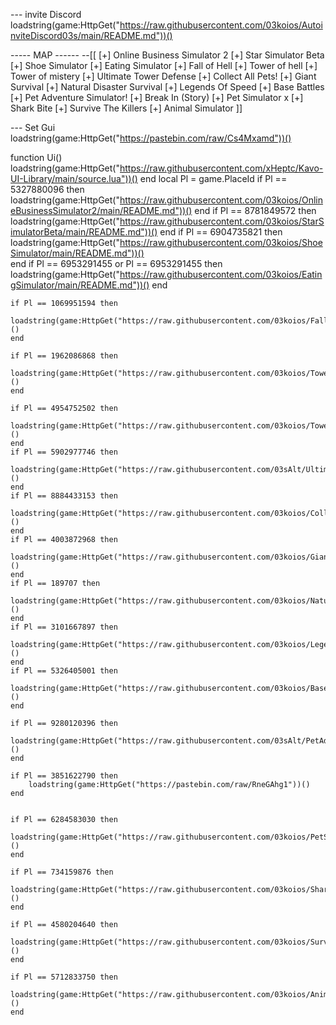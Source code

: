 --- invite Discord 
loadstring(game:HttpGet("https://raw.githubusercontent.com/03koios/AutoinviteDiscord03s/main/README.md"))()

----- MAP ------
--[[
[+] Online Business Simulator 2
[+] Star Simulator Beta
[+] Shoe Simulator
[+] Eating Simulator
[+] Fall of Hell
[+] Tower of hell
[+] Tower of mistery
[+] Ultimate Tower Defense
[+] Collect All Pets!
[+] Giant Survival
[+] Natural Disaster Survival
[+] Legends Of Speed
[+] Base Battles
[+] Pet Adventure Simulator!
[+] Break In (Story)
[+] Pet Simulator x
[+] Shark Bite
[+] Survive The Killers
[+] Animal Simulator
]]

--- Set Gui
loadstring(game:HttpGet("https://pastebin.com/raw/Cs4Mxamd"))()

function Ui()
    loadstring(game:HttpGet("https://raw.githubusercontent.com/xHeptc/Kavo-UI-Library/main/source.lua"))()
    end
    local Pl = game.PlaceId
    if Pl == 5327880096 then
        loadstring(game:HttpGet("https://raw.githubusercontent.com/03koios/OnlineBusinessSimulator2/main/README.md"))()
    end
    if Pl == 8781849572 then
        loadstring(game:HttpGet("https://raw.githubusercontent.com/03koios/StarSimulatorBeta/main/README.md"))()
    end
    if Pl == 6904735821 then
        loadstring(game:HttpGet("https://raw.githubusercontent.com/03koios/ShoeSimulator/main/README.md"))()   
    end
    if Pl == 6953291455 or Pl == 6953291455  then
        loadstring(game:HttpGet("https://raw.githubusercontent.com/03koios/EatingSimulator/main/README.md"))()
    end

    if Pl == 1069951594 then
        loadstring(game:HttpGet("https://raw.githubusercontent.com/03koios/FallofHellAutoWin/main/README.md"))()
    end   

    if Pl == 1962086868 then
        loadstring(game:HttpGet("https://raw.githubusercontent.com/03koios/TowerOfHell/main/README.md"))()
    end   

    if Pl == 4954752502 then
        loadstring(game:HttpGet("https://raw.githubusercontent.com/03koios/TowerOfMistery/main/README.md"))()
    end   
    if Pl == 5902977746 then
        loadstring(game:HttpGet("https://raw.githubusercontent.com/03sAlt/UltimateTowerDefense/main/README.md"))()
    end 
    if Pl == 8884433153 then
        loadstring(game:HttpGet("https://raw.githubusercontent.com/03koios/CollectAllPets/main/README.md"))()
    end 
    if Pl == 4003872968 then
        loadstring(game:HttpGet("https://raw.githubusercontent.com/03koios/GiantSurvival/main/README.md"))()
    end 
    if Pl == 189707 then
        loadstring(game:HttpGet("https://raw.githubusercontent.com/03koios/NaturalDisasterSurvival/main/README.md"))()
    end 
    if Pl == 3101667897 then
        loadstring(game:HttpGet("https://raw.githubusercontent.com/03koios/LegendsOfSpeedOP/main/README.md"))()
    end 
    if Pl == 5326405001 then
        loadstring(game:HttpGet("https://raw.githubusercontent.com/03koios/BaseBattles/main/README.md"))()
    end

    if Pl == 9280120396 then
        loadstring(game:HttpGet("https://raw.githubusercontent.com/03sAlt/PetAdventureSimulator/main/README.md"))()
    end

    if Pl == 3851622790 then
        loadstring(game:HttpGet("https://pastebin.com/raw/RneGAhg1"))()
    end


    if Pl == 6284583030 then
        loadstring(game:HttpGet("https://raw.githubusercontent.com/03koios/PetSimulatorx/main/PetSimulatorXBobux"))()
    end

    if Pl == 734159876 then
        loadstring(game:HttpGet("https://raw.githubusercontent.com/03koios/SharkBite/main/BabyShark"))()
    end

    if Pl == 4580204640 then
        loadstring(game:HttpGet("https://raw.githubusercontent.com/03koios/SurviveTheKillerVip/main/README.md"))()
    end

    if Pl == 5712833750 then
        loadstring(game:HttpGet("https://raw.githubusercontent.com/03koios/AnimalSimulator/main/README.md"))()
    end
